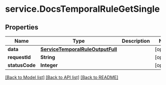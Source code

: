 # service.DocsTemporalRuleGetSingle

## Properties
Name | Type | Description | Notes
------------ | ------------- | ------------- | -------------
**data** | [**ServiceTemporalRuleOutputFull**](ServiceTemporalRuleOutputFull.md) |  | [optional] 
**requestId** | **String** |  | [optional] 
**statusCode** | **Integer** |  | [optional] 

[[Back to Model list]](../README.md#documentation-for-models) [[Back to API list]](../README.md#documentation-for-api-endpoints) [[Back to README]](../README.md)


